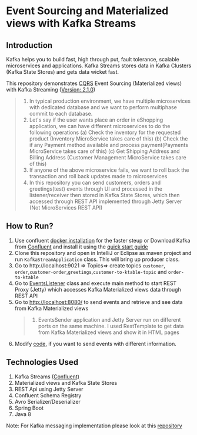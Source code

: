 # Event Sourcing and Materialized views with Kafka Streams

## Introduction
Kafka helps you to build fast, high through put, fault tolerance, scalable microservices and applications. Kafka Streams stores data in Kafka Clusters (Kafka State Stores) and gets data wicket fast. 

This repository demonstrates [CQRS](https://www.confluent.io/blog/event-sourcing-cqrs-stream-processing-apache-kafka-whats-connection/) Event Sourcing (Materialized views) with Kafka Streaming ([Version: 2.1.0](https://archive.apache.org/dist/kafka/2.1.0/RELEASE_NOTES.html))

> 1. In typical production environment, we have multiple microservices with dedicated database and we want to perform multiphase commit to each database.
> 2. Let's say if the user wants place an order in eShopping application, we can have different microservices to do the following operations 
        (a) Check the inventory for the requested product (Inventory MicroService takes care of this) 
        (b) Check the if any Payment method available and process payment(Payments MicroService takes care of this) 
        (c) Get Shipping Address and Billing Address (Customer Management MicroService takes care of this)
> 3. If anyone of the above microservice fails, we want to roll back the transaction and roll back updates made to microservices
> 4. In this repository you can send customers, orders and greetings(test) events through UI and  processed in the listener/receiver then stored in Kafka State Stores, which then accessed through REST API implemented through Jetty Server (Not MicroServices REST API)


## How to Run?
1. Use confluent [docker installation](https://docs.confluent.io/current/quickstart/ce-docker-quickstart.html#ce-docker-quickstart) for the faster steup or Download Kafka from [Confluent](https://docs.confluent.io/current/installation/installing_cp.html#zip-and-tar-archives) and install it using the [quick start guide](https://docs.confluent.io/current/quickstart/ce-quickstart.html#ce-quickstart)
2. Clone this repository and open in IntelliJ or Eclipse as maven project and run `KafkaStreamApplication` class. This will bring up producer class.
3. Go to http://localhost:9021 => Topics=> create topics `customer`, `order`,`customer-order`,`greetings`,`customer-to-ktable-topic` and `order-to-ktable`
4. Go to [EventsListener](src/main/java/com/pj/kafkastream/EventsListener.java) class and execute main method to start REST Proxy (Jetty) which accesses Kafka Materialized views data through REST API
5. Go to [http://localhost:8080/](http://localhost:8080/) to send events and retrieve and see data from Kafka Materialized views
    > 1. EventsSender application and Jetty Server run on different ports on the same machine. I used RestTemplate to get data from Kafka Materialized views and show it in HTML pages
8. Modify [code](src/main/java/com/pj/kafkastream/web/EventsController.java), if you want to send events with different information.

## Technologies Used
1. Kafka Streams [(Confluent)](https://docs.confluent.io/current/platform.html)
2. Materialized views and Kafka State Stores
3. REST Api using Jetty Server
4. Confluent Schema Registry
5. Avro Serializer/Deserializer
6. Spring Boot
7. Java 8

Note: For Kafka messaging implementation please look at this [repository](https://github.com/pavankjadda/SpringCloudStream-Kafka)
